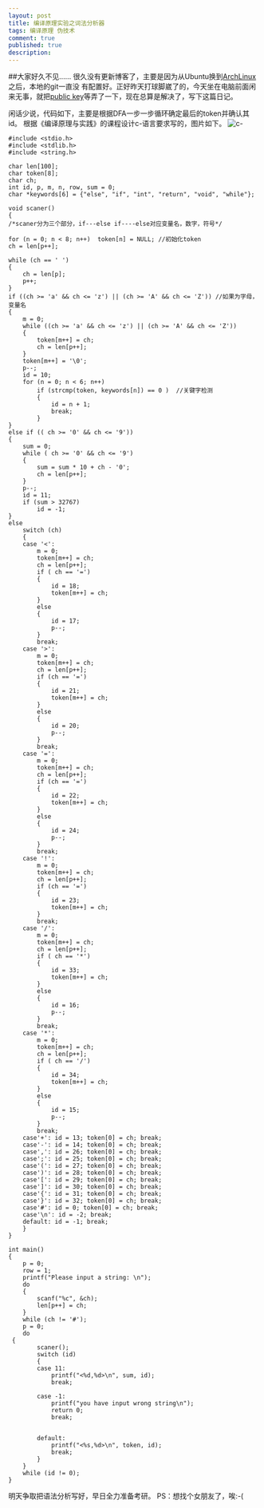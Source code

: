 ```yaml
---
layout: post
title: 编译原理实验之词法分析器
tags: 编译原理 伪技术
comment: true
published: true
description: 
---
```

##大家好久不见……
很久没有更新博客了，主要是因为从Ubuntu换到[ArchLinux](https://www.archlinux.org/)之后，本地的git一直没
有配置好。正好昨天打球脚崴了的，今天坐在电脑前面闲来无事，就把[public key](https://help.github.com/articles/generating-ssh-keys)等弄了一下，现在总算是解决了，写下这篇日记。

闲话少说，代码如下，主要是根据DFA一步一步循环确定最后的token并确认其id。
根据《编译原理与实践》的课程设计c-语言要求写的，图片如下。
![c-](/images/5.jpg)

    #include <stdio.h>
    #include <stdlib.h>
    #include <string.h>

    char len[100];
    char token[8];
    char ch;
    int id, p, m, n, row, sum = 0;
    char *keywords[6] = {"else", "if", "int", "return", "void", "while"};

    void scaner()
    {
    /*scaner分为三个部分，if---else if----else对应变量名，数字，符号*/

    for (n = 0; n < 8; n++)  token[n] = NULL; //初始化token
    ch = len[p++];

    while (ch == ' ')
    {
        ch = len[p];
        p++;
    }
    if ((ch >= 'a' && ch <= 'z') || (ch >= 'A' && ch <= 'Z')) //如果为字母，变量名
    {
        m = 0;
        while ((ch >= 'a' && ch <= 'z') || (ch >= 'A' && ch <= 'Z'))
        {
            token[m++] = ch;
            ch = len[p++];
        }
        token[m++] = '\0';
        p--;
        id = 10;
        for (n = 0; n < 6; n++)
            if (strcmp(token, keywords[n]) == 0 )  //关键字检测
            {
                id = n + 1;
                break;
            }
    }
    else if (( ch >= '0' && ch <= '9'))
    {
        sum = 0;
        while ( ch >= '0' && ch <= '9')
        {
            sum = sum * 10 + ch - '0';
            ch = len[p++];
        }
        p--;
        id = 11;
        if (sum > 32767)
            id = -1;
    }
    else
        switch (ch)
        {
        case '<':
            m = 0;
            token[m++] = ch;
            ch = len[p++];
            if ( ch == '=')
            {
                id = 18;
                token[m++] = ch;
            }
            else
            {
                id = 17;
                p--;
            }
            break;
        case '>':
            m = 0;
            token[m++] = ch;
            ch = len[p++];
            if (ch == '=')
            {
                id = 21;
                token[m++] = ch;
            }
            else
            {
                id = 20;
                p--;
            }
            break;
        case '=':
            m = 0;
            token[m++] = ch;
            ch = len[p++];
            if (ch == '=')
            {
                id = 22;
                token[m++] = ch;
            }
            else
            {
                id = 24;
                p--;
            }
            break;
        case '!':
            m = 0;
            token[m++] = ch;
            ch = len[p++];
            if (ch == '=')
            {
                id = 23;
                token[m++] = ch;
            }
            break;
        case '/':
            m = 0;
            token[m++] = ch;
            ch = len[p++];
            if ( ch == '*')
            {
                id = 33;
                token[m++] = ch;
            }
            else
            {
                id = 16;
                p--;
            }
            break;
        case '*':
            m = 0;
            token[m++] = ch;
            ch = len[p++];
            if ( ch == '/')
            {
                id = 34;
                token[m++] = ch;
            }
            else
            {
                id = 15;
                p--;
            }
            break;
        case'+': id = 13; token[0] = ch; break;
        case'-': id = 14; token[0] = ch; break;
        case',': id = 26; token[0] = ch; break;
        case';': id = 25; token[0] = ch; break;
        case'(': id = 27; token[0] = ch; break;
        case')': id = 28; token[0] = ch; break;
        case'[': id = 29; token[0] = ch; break;
        case']': id = 30; token[0] = ch; break;
        case'{': id = 31; token[0] = ch; break;
        case'}': id = 32; token[0] = ch; break;
        case'#': id = 0; token[0] = ch; break;
        case'\n': id = -2; break;
        default: id = -1; break;
        }
    }

    int main()
    {
        p = 0;
        row = 1;
        printf("Please input a string: \n");
        do
        {
            scanf("%c", &ch);
            len[p++] = ch;
        }
        while (ch != '#');
        p = 0;
        do
     {
            scaner();
            switch (id)
            {
            case 11:
                printf("<%d,%d>\n", sum, id);
                break;

            case -1:
                printf("you have input wrong string\n");
                return 0;
                break;


            default:
                printf("<%s,%d>\n", token, id);
                break;
            }
        }
        while (id != 0);
    }  

明天争取把语法分析写好，早日全力准备考研。
PS：想找个女朋友了，唉:-(